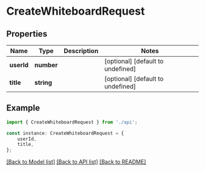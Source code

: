 # CreateWhiteboardRequest


## Properties

Name | Type | Description | Notes
------------ | ------------- | ------------- | -------------
**userId** | **number** |  | [optional] [default to undefined]
**title** | **string** |  | [optional] [default to undefined]

## Example

```typescript
import { CreateWhiteboardRequest } from './api';

const instance: CreateWhiteboardRequest = {
    userId,
    title,
};
```

[[Back to Model list]](../README.md#documentation-for-models) [[Back to API list]](../README.md#documentation-for-api-endpoints) [[Back to README]](../README.md)
